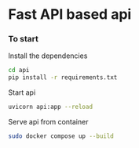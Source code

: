 # Fast API based api

### To start
Install the dependencies  
```bash
cd api
pip install -r requirements.txt
``` 

Start api  
```bash
uvicorn api:app --reload
```

Serve api from container  
```bash
sudo docker compose up --build
```
